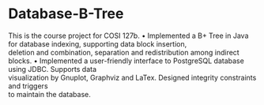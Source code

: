 # Database-B-Tree
This is the course project for COSI 127b.
• Implemented a B+ Tree in Java for database indexing, supporting data block insertion, <br>
deletion and combination, separation and redistribution among indirect blocks.
• Implemented a user-friendly interface to PostgreSQL database using JDBC. Supports data <br>
visualization by Gnuplot, Graphviz and LaTex. Designed integrity constraints and triggers <br>
to maintain the database.
